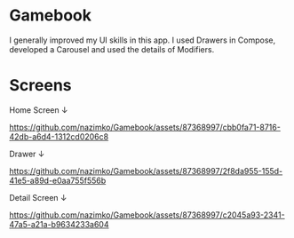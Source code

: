 # Gamebook

I generally improved my UI skills in this app. I used Drawers in Compose, developed a Carousel and used the details of Modifiers.

# Screens

Home Screen ↓

https://github.com/nazimko/Gamebook/assets/87368997/cbb0fa71-8716-42db-a6d4-1312cd0206c8

Drawer ↓

https://github.com/nazimko/Gamebook/assets/87368997/2f8da955-155d-41e5-a89d-e0aa755f556b

Detail Screen ↓

https://github.com/nazimko/Gamebook/assets/87368997/c2045a93-2341-47a5-a21a-b9634233a604
